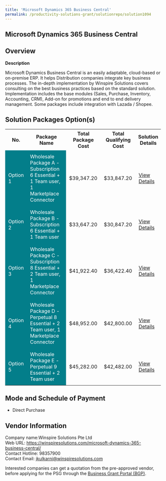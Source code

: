 ```yaml
---
title: 'Microsoft Dynamics 365 Business Central'
permalink: /productivity-solutions-grant/solutionrepo/solution1094
---
```


## Microsoft Dynamics 365 Business Central

## Overview

**Description**

Microsoft Dynamics Business Central is an easily adaptable, cloud-based or on-premise ERP. It helps Distribution companies integrate key business processes. The in-depth implementation by Winspire Solutions covers consulting on the best business practices based on the standard solution. Implementation includes the base modules (Sales, Purchase, Inventory, Accounting, CRM), Add-on for promotions and end to end delivery management. Some packages include integration with Lazada / Shopee.

## Solution Packages Option(s)

<table>
<tr>
<th><b>No.</b></th>
<th><b>Package Name</b></th>
<th><b>Total Package Cost</b></th>
<th><b>Total Qualifying Cost</b></th>
<th><b>Solution Details</b></th>
</tr>
<tr>
<td style='padding: 10px; background-color: #037E8A; color: #FFFFFF;'>Option 1</td>
<td style='padding: 10px; background-color: #037E8A; color: #FFFFFF;'>Wholesale Package A - Subscription 6 Essential + 1 Team user, 1 Marketplace Connector</td>
<td style='padding: 10px;'>$39,347.20</td>
<td style='padding: 10px;'>$33,847.20</td>
<td style='padding: 10px;'><a href='/images/psg/Winspire_Wholesale_Desensitised_Annex_3_Part_1.pdf' target='_blank'>View Details</a></td>
</tr>
<tr>
<td style='padding: 10px; background-color: #037E8A; color: #FFFFFF;'>Option 2</td>
<td style='padding: 10px; background-color: #037E8A; color: #FFFFFF;'>Wholesale Package B - Subscription 6 Essential + 1 Team user</td>
<td style='padding: 10px;'>$33,647.20</td>
<td style='padding: 10px;'>$30,847.20</td>
<td style='padding: 10px;'><a href='/images/psg/Winspire_Wholesale_Desensitised_Annex_3_Part_2.pdf' target='_blank'>View Details</a></td>
</tr>
<tr>
<td style='padding: 10px; background-color: #037E8A; color: #FFFFFF;'>Option 3</td>
<td style='padding: 10px; background-color: #037E8A; color: #FFFFFF;'>Wholesale Package C - Subscription 8 Essential + 2 Team user, 1 Marketplace Connector</td>
<td style='padding: 10px;'>$41,922.40</td>
<td style='padding: 10px;'>$36,422.40</td>
<td style='padding: 10px;'><a href='/images/psg/Winspire_Wholesale_Desensitised_Annex_3_Part_3.pdf' target='_blank'>View Details</a></td>
</tr>
<tr>
<td style='padding: 10px; background-color: #037E8A; color: #FFFFFF;'>Option 4</td>
<td style='padding: 10px; background-color: #037E8A; color: #FFFFFF;'>Wholesale Package D - Perpetual 8 Essential + 2 Team user, 1 Marketplace Connector</td>
<td style='padding: 10px;'>$48,952.00</td>
<td style='padding: 10px;'>$42,800.00</td>
<td style='padding: 10px;'><a href='/images/psg/Winspire_Wholesale_Desensitised_Annex_3_Part_4.pdf' target='_blank'>View Details</a></td>
</tr>
<tr>
<td style='padding: 10px; background-color: #037E8A; color: #FFFFFF;'>Option 5</td>
<td style='padding: 10px; background-color: #037E8A; color: #FFFFFF;'>Wholesale Package E - Perpetual 9 Essential + 2 Team user</td>
<td style='padding: 10px;'>$45,282.00</td>
<td style='padding: 10px;'>$42,482.00</td>
<td style='padding: 10px;'><a href='/images/psg/Winspire_Wholesale_Desensitised_Annex_3_Part_5.pdf' target='_blank'>View Details</a></td>
</tr>
</table>

## Mode and Schedule of Payment

 - Direct Purchase

## Vendor Information

 Company name:Winspire Solutions Pte Ltd<br>Web URL: https://winspiresolutions.com/microsoft-dynamics-365-business-central/ <br>Contact Hotline: 98357900 <br>Contact Email: jkulkarni@winspiresolutions.com

Interested companies can get a quotation from the pre-approved vendor, before applying for the PSG through the <a href='https://www.businessgrants.gov.sg/' target='_blank' rel='noopener'>Business Grant Portal (BGP)</a>.

<script src="/jquery/resize-tables.js"></script>
